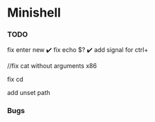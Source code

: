 # Minishell

### TODO
fix enter new ✔️
fix echo $? ✔️
add signal for ctrl+

//fix cat without arguments x86

fix cd

add unset path

### Bugs

